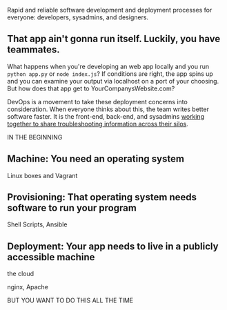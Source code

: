 Rapid and reliable software development and deployment processes for everyone: developers, sysadmins, and designers.

That app ain't gonna run itself. Luckily, you have teammates.
------------------------------------------------------------

What happens when you're developing an web app locally and you run `python app.py` or `node index.js`? If conditions are right, the app spins up and you can examine your output via localhost on a port of your choosing. But how does that app get to YourCompanysWebsite.com? 

DevOps is a movement to take these deployment concerns into consideration. When everyone thinks about this, the team writes better software faster. It is the front-end, back-end, and sysadmins [working together to share troubleshooting information across  their silos](http://www.drdobbs.com/architecture-and-design/what-exactly-is-devops/240009147).

IN THE BEGINNING

Machine: You need an operating system
-------------------------------------

Linux boxes and Vagrant

Provisioning: That operating system needs software to run your program
----------------------------------------------------------------------

Shell Scripts, Ansible

Deployment: Your app needs to live in a publicly accessible machine
----------------------------------------------------------------------

the cloud

nginx, Apache

BUT YOU WANT TO DO THIS ALL THE TIME



